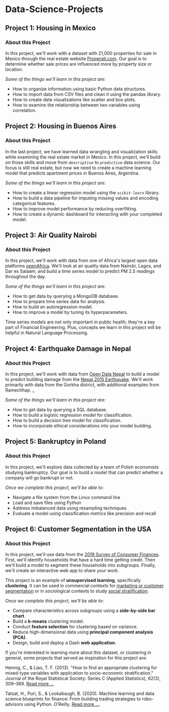# Data-Science-Projects

## Project 1: Housing in Mexico

### About this Project

In this project, we'll work with a dataset with 21,000 properties for sale in Mexico through the real estate website [Properati.com](https://properati.com/). Our goal is to determine whether sale prices are influenced more by property size or location.

*Some of the things we'll learn in this project are:*

- How to organize information using basic Python data structures.
- How to import data from CSV files and clean it using the pandas library.
- How to create data visualizations like scatter and box plots.
- How to examine the relationship between two variables using correlation.

## Project 2: Housing in Buenos Aires

### About this Project

In the last project, we have learned data wrangling and visualization skills while examining the real estate market in Mexico. In this project, we'll build on those skills and move from *`descriptive`* to *`predictive`* data science. Our focus is still real estate, but now we need to create a machine learning model that predicts apartment prices in Buenos Aires, Argentina.

*Some of the things we'll learn in this project are:*

- How to create a linear regression model using the *`scikit-learn`* library.
- How to build a data pipeline for imputing missing values and encoding categorical features.
- How to improve model performance by reducing overfitting.
- How to create a dynamic dashboard for interacting with your completed model.


## Project 3: Air Quality Nairobi

### About this Project

In this project, we'll work with data from one of Africa's largest open data platforms [openAfrica](https://africaopendata.org/). We'll look at air quality data from Nairobi, Lagos, and Dar es Salaam; and build a time series model to predict PM 2.5 readings throughout the day.

*Some of the things we'll learn in this project are:*

- How to get data by querying a MongoDB database.
- How to prepare time series data for analysis.
- How to build an autoregression model.
- How to improve a model by tuning its hyperparameters.

Time series models are not only important in public health; they're a key part of Financial Engineering. Plus, concepts we learn in this project will be helpful in Natural Language Processing.

## Project 4: Earthquake Damage in Nepal  

### About this Project

In this project, we'll work with data from [Open Data Nepal](https://opendatanepal.com/) to build a model to predict building damage from the [Nepal 2015 Earthquake](https://en.wikipedia.org/wiki/April2015Nepalearthquake). We'll work primarily with data from the Gorkha district, with additional examples from Ramechhap. _

*Some of the things we'll learn in this project are:*

- How to get data by querying a SQL database.
- How to build a logistic regression model for classification.
- How to build a decision tree model for classification.
- How to incorporate ethical considerations into your model building.

## Project 5: Bankruptcy in Poland  

### About this Project

In this project, we'll explore data collected by a team of Polish economists studying bankruptcy. Our goal is to build a model that can predict whether a company will go bankrupt or not.

*Once we complete this project, we'll be able to:*

- Navigate a file system from the Linux command line
- Load and save files using Python
- Address imbalanced data using resampling techniques
- Evaluate a model using classification metrics like precision and recall

## Project 6: Customer Segmentation in the USA  

### About this Project

In this project, we'll use data from the [2019 Survey of Consumer Finances](https://www.federalreserve.gov/econres/scfindex.htm). First, we'll identify households that have a hard time getting credit. Then we'll build a model to segment these households into subgroups. Finally, we'll create an interactive web app to share your work.

This project is an example of **unsupervised learning**, specifically **clustering**. It can be used in commercial contexts for [marketing or customer segmentation](https://en.wikipedia.org/wiki/Market_segmentation) or in sociological contexts to study [social stratification](https://en.wikipedia.org/wiki/Social_stratification).

*Once we complete this project, we'll be able to:*

- Compare characteristics across subgroups using a **side-by-side bar chart**.
- Build a **k-means** clustering model.
- Conduct **feature selection** for clustering based on variance.
- Reduce high-dimensional data using **principal component analysis (PCA)**.
- Design, build and deploy a Dash **web application**.

If you're interested in learning more about this dataset, or clustering in general, some projects that served as inspiration for this project are:

Hennig, C., & Liao, T. F. (2013). "How to find an appropriate clustering for mixed-type variables with application to socio-economic stratification." Journal of the Royal Statistical Society: Series C (Applied Statistics), 62(3), 309–369. [Read more ...](https://doi.org/10.1111/j.1467-9876.2012.01066.x)

Tatsat, H., Puri, S., & Lookabaugh, B. (2020). Machine learning and data science blueprints for finance: From building trading strategies to robo-advisors using Python. O’Reilly. [Read more ...](https://github.com/tatsath/fin-ml).
